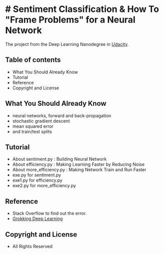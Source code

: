 # # Sentiment Classification & How To "Frame Problems" for a Neural Network


The project from the Deep Learning Nanodegree in
[Udacity](https://www.udacity.com/nanodegree).


## Table of contents

- What You Should Already Know
- Tutorial
- Reference
- Copyright and License

## What You Should Already Know

- neural networks, forward and back-propagation
- stochastic gradient descent
- mean squared error
- and train/test splits

## Tutorial

- About sentiment.py : Building Neural Network
- About efficiency.py : Making Learning Faster by Reducing Noise
- About more_efficiency.py : Making Network Train and Run Faster
- exe.py for sentiment.py
- exe1.py for efficiency.py
- exe2.py for more_efficiency.py

## Reference
- Stack Overflow to find out the error.
- [Grokking Deep Learning](https://www.manning.com/books/grokking-deep-learning)

## Copyright and License

- All Rights Reserved